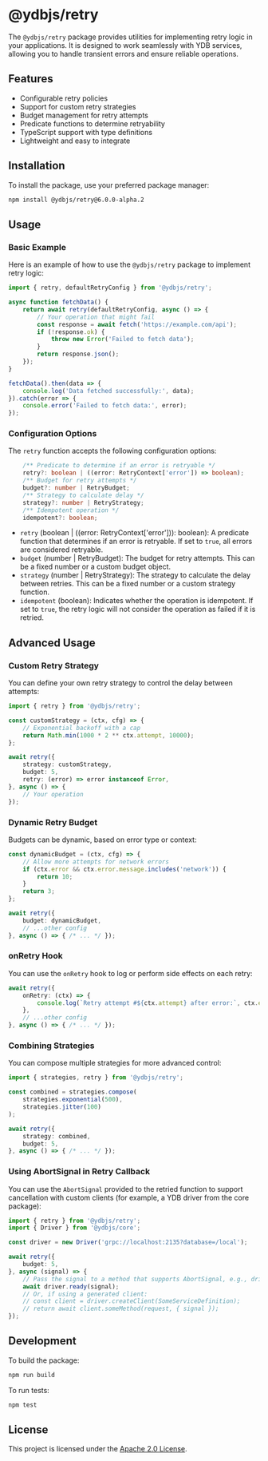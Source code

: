 # @ydbjs/retry

The `@ydbjs/retry` package provides utilities for implementing retry logic in your applications. It is designed to work seamlessly with YDB services, allowing you to handle transient errors and ensure reliable operations.

## Features

- Configurable retry policies
- Support for custom retry strategies
- Budget management for retry attempts
- Predicate functions to determine retryability
- TypeScript support with type definitions
- Lightweight and easy to integrate

## Installation

To install the package, use your preferred package manager:

```bash
npm install @ydbjs/retry@6.0.0-alpha.2
```

## Usage

### Basic Example

Here is an example of how to use the `@ydbjs/retry` package to implement retry logic:

```ts
import { retry, defaultRetryConfig } from '@ydbjs/retry';

async function fetchData() {
    return await retry(defaultRetryConfig, async () => {
        // Your operation that might fail
        const response = await fetch('https://example.com/api');
        if (!response.ok) {
            throw new Error('Failed to fetch data');
        }
        return response.json();
    });
}

fetchData().then(data => {
    console.log('Data fetched successfully:', data);
}).catch(error => {
    console.error('Failed to fetch data:', error);
});
```

### Configuration Options

The `retry` function accepts the following configuration options:

```ts
	/** Predicate to determine if an error is retryable */
	retry?: boolean | ((error: RetryContext['error']) => boolean);
	/** Budget for retry attempts */
	budget?: number | RetryBudget;
	/** Strategy to calculate delay */
	strategy?: number | RetryStrategy;
	/** Idempotent operation */
	idempotent?: boolean;
```

- `retry` (boolean | ((error: RetryContext['error'])): boolean): A predicate function that determines if an error is retryable. If set to `true`, all errors are considered retryable.
- `budget` (number | RetryBudget): The budget for retry attempts. This can be a fixed number or a custom budget object.
- `strategy` (number | RetryStrategy): The strategy to calculate the delay between retries. This can be a fixed number or a custom strategy function.
- `idempotent` (boolean): Indicates whether the operation is idempotent. If set to `true`, the retry logic will not consider the operation as failed if it is retried.

## Advanced Usage

### Custom Retry Strategy

You can define your own retry strategy to control the delay between attempts:

```ts
import { retry } from '@ydbjs/retry';

const customStrategy = (ctx, cfg) => {
    // Exponential backoff with a cap
    return Math.min(1000 * 2 ** ctx.attempt, 10000);
};

await retry({
    strategy: customStrategy,
    budget: 5,
    retry: (error) => error instanceof Error,
}, async () => {
    // Your operation
});
```

### Dynamic Retry Budget

Budgets can be dynamic, based on error type or context:

```ts
const dynamicBudget = (ctx, cfg) => {
    // Allow more attempts for network errors
    if (ctx.error && ctx.error.message.includes('network')) {
        return 10;
    }
    return 3;
};

await retry({
    budget: dynamicBudget,
    // ...other config
}, async () => { /* ... */ });
```

### onRetry Hook

You can use the `onRetry` hook to log or perform side effects on each retry:

```ts
await retry({
    onRetry: (ctx) => {
        console.log(`Retry attempt #${ctx.attempt} after error:`, ctx.error);
    },
    // ...other config
}, async () => { /* ... */ });
```

### Combining Strategies

You can compose multiple strategies for more advanced control:

```ts
import { strategies, retry } from '@ydbjs/retry';

const combined = strategies.compose(
    strategies.exponential(500),
    strategies.jitter(100)
);

await retry({
    strategy: combined,
    budget: 5,
}, async () => { /* ... */ });
```

### Using AbortSignal in Retry Callback

You can use the `AbortSignal` provided to the retried function to support cancellation with custom clients (for example, a YDB driver from the core package):

```ts
import { retry } from '@ydbjs/retry';
import { Driver } from '@ydbjs/core';

const driver = new Driver('grpc://localhost:2135?database=/local');

await retry({
    budget: 5,
}, async (signal) => {
    // Pass the signal to a method that supports AbortSignal, e.g., driver.ready
    await driver.ready(signal);
    // Or, if using a generated client:
    // const client = driver.createClient(SomeServiceDefinition);
    // return await client.someMethod(request, { signal });
});
```

## Development

To build the package:

```bash
npm run build
```

To run tests:

```bash
npm test
```

## License

This project is licensed under the [Apache 2.0 License](https://www.apache.org/licenses/LICENSE-2.0).
